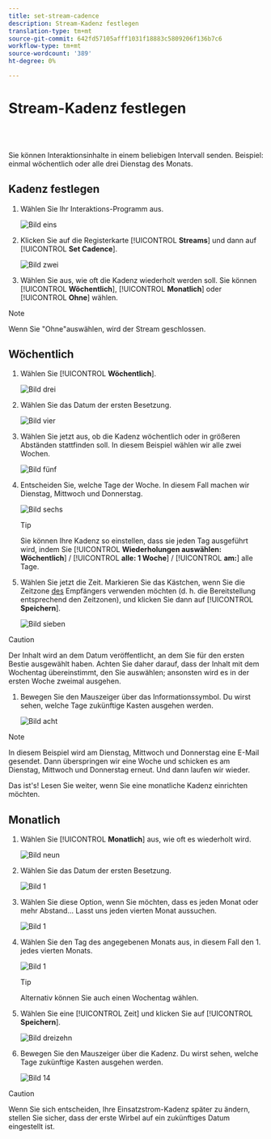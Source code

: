 ```yaml
---
title: set-stream-cadence
description: Stream-Kadenz festlegen
translation-type: tm+mt
source-git-commit: 642fd57105afff1031f18883c5809206f136b7c6
workflow-type: tm+mt
source-wordcount: '389'
ht-degree: 0%

---
```



# Stream-Kadenz festlegen

<br> 

Sie können Interaktionsinhalte in einem beliebigen Intervall senden. Beispiel: einmal wöchentlich oder alle drei Dienstag des Monats.

## Kadenz festlegen

1. Wählen Sie Ihr Interaktions-Programm aus.

   ![Bild eins](/help/sky/assets/engagement-programs/set-stream-cadence/set-stream-cadence-1.png)

1. Klicken Sie auf die Registerkarte [!UICONTROL **Streams**] und dann auf [!UICONTROL **Set Cadence**].

   ![Bild zwei](/help/sky/assets/engagement-programs/set-stream-cadence/set-stream-cadence-2.png)

1. Wählen Sie aus, wie oft die Kadenz wiederholt werden soll. Sie können [!UICONTROL **Wöchentlich**], [!UICONTROL **Monatlich**] oder [!UICONTROL **Ohne**] wählen.

>[!NOTE]
>
>Wenn Sie &quot;Ohne&quot;auswählen, wird der Stream geschlossen.

## Wöchentlich

1. Wählen Sie [!UICONTROL **Wöchentlich**].

   ![Bild drei](/help/sky/assets/engagement-programs/set-stream-cadence/set-stream-cadence-3.png)

1. Wählen Sie das Datum der ersten Besetzung.

   ![Bild vier](/help/sky/assets/engagement-programs/set-stream-cadence/set-stream-cadence-4.png)

1. Wählen Sie jetzt aus, ob die Kadenz wöchentlich oder in größeren Abständen stattfinden soll. In diesem Beispiel wählen wir alle zwei Wochen.

   ![Bild fünf](/help/sky/assets/engagement-programs/set-stream-cadence/set-stream-cadence-5.png)

1. Entscheiden Sie, welche Tage der Woche. In diesem Fall machen wir Dienstag, Mittwoch und Donnerstag.

   ![Bild sechs](/help/sky/assets/engagement-programs/set-stream-cadence/set-stream-cadence-6.png)

   >[!TIP]
   >
   >Sie können Ihre Kadenz so einstellen, dass sie jeden Tag ausgeführt wird, indem Sie [!UICONTROL **Wiederholungen auswählen: Wöchentlich**] / [!UICONTROL **alle: 1 Woche**] / [!UICONTROL **am:**] alle Tage.

1. Wählen Sie jetzt die Zeit. Markieren Sie das Kästchen, wenn Sie die Zeitzone [des](https://docs.marketo.com/display/DOCS/Schedule+Engagement+Programs+with+Recipient+Time+Zone) Empfängers verwenden möchten (d. h. die Bereitstellung entsprechend den Zeitzonen), und klicken Sie dann auf [!UICONTROL **Speichern**].

   ![Bild sieben](/help/sky/assets/engagement-programs/set-stream-cadence/set-stream-cadence-7.png)

>[!CAUTION]
>
>Der Inhalt wird an dem Datum veröffentlicht, an dem Sie für den ersten Bestie ausgewählt haben. Achten Sie daher darauf, dass der Inhalt mit dem Wochentag übereinstimmt, den Sie auswählen; ansonsten wird es in der ersten Woche zweimal ausgehen.

1. Bewegen Sie den Mauszeiger über das Informationssymbol. Du wirst sehen, welche Tage zukünftige Kasten ausgehen werden.

   ![Bild acht](/help/sky/assets/engagement-programs/set-stream-cadence/set-stream-cadence-8.png)

>[!NOTE]
>
>In diesem Beispiel wird am Dienstag, Mittwoch und Donnerstag eine E-Mail gesendet. Dann überspringen wir eine Woche und schicken es am Dienstag, Mittwoch und Donnerstag erneut. Und dann laufen wir wieder.

Das ist&#39;s! Lesen Sie weiter, wenn Sie eine monatliche Kadenz einrichten möchten.

## Monatlich

1. Wählen Sie [!UICONTROL **Monatlich**] aus, wie oft es wiederholt wird.

   ![Bild neun](/help/sky/assets/engagement-programs/set-stream-cadence/set-stream-cadence-9.png)

1. Wählen Sie das Datum der ersten Besetzung.

   ![Bild 1](/help/sky/assets/engagement-programs/set-stream-cadence/set-stream-cadence-10.png)

1. Wählen Sie diese Option, wenn Sie möchten, dass es jeden Monat oder mehr Abstand... Lasst uns jeden vierten Monat aussuchen.

   ![Bild 1](/help/sky/assets/engagement-programs/set-stream-cadence/set-stream-cadence-11.png)

1. Wählen Sie den Tag des angegebenen Monats aus, in diesem Fall den 1. jedes vierten Monats.

   ![Bild 1](/help/sky/assets/engagement-programs/set-stream-cadence/set-stream-cadence-12.png)

   >[!TIP]
   >
   >Alternativ können Sie auch einen Wochentag wählen.

1. Wählen Sie eine [!UICONTROL Zeit] und klicken Sie auf [!UICONTROL **Speichern**].

   ![Bild dreizehn](/help/sky/assets/engagement-programs/set-stream-cadence/set-stream-cadence-13.png)

1. Bewegen Sie den Mauszeiger über die Kadenz. Du wirst sehen, welche Tage zukünftige Kasten ausgehen werden.

   ![Bild 14](/help/sky/assets/engagement-programs/set-stream-cadence/set-stream-cadence-14.png)

>[!CAUTION]
>
>Wenn Sie sich entscheiden, Ihre Einsatzstrom-Kadenz später zu ändern, stellen Sie sicher, dass der erste Wirbel auf ein zukünftiges Datum eingestellt ist.
